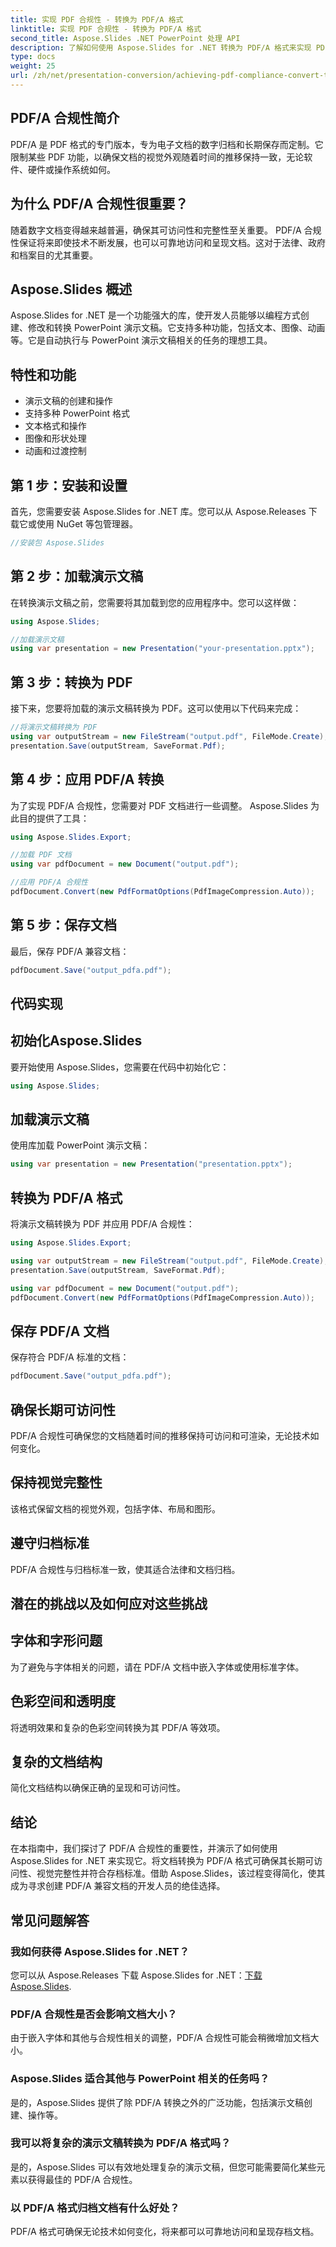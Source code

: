 ```yaml
---
title: 实现 PDF 合规性 - 转换为 PDF/A 格式
linktitle: 实现 PDF 合规性 - 转换为 PDF/A 格式
second_title: Aspose.Slides .NET PowerPoint 处理 API
description: 了解如何使用 Aspose.Slides for .NET 转换为 PDF/A 格式来实现 PDF 合规性。确保文档的寿命和可访问性。
type: docs
weight: 25
url: /zh/net/presentation-conversion/achieving-pdf-compliance-convert-to-pdf-a-format/
---
```


## PDF/A 合规性简介

PDF/A 是 PDF 格式的专门版本，专为电子文档的数字归档和长期保存而定制。它限制某些 PDF 功能，以确保文档的视觉外观随着时间的推移保持一致，无论软件、硬件或操作系统如何。

## 为什么 PDF/A 合规性很重要？

随着数字文档变得越来越普遍，确保其可访问性和完整性至关重要。 PDF/A 合规性保证将来即使技术不断发展，也可以可靠地访问和呈现文档。这对于法律、政府和档案目的尤其重要。

## Aspose.Slides 概述

Aspose.Slides for .NET 是一个功能强大的库，使开发人员能够以编程方式创建、修改和转换 PowerPoint 演示文稿。它支持多种功能，包括文本、图像、动画等。它是自动执行与 PowerPoint 演示文稿相关的任务的理想工具。

## 特性和功能

- 演示文稿的创建和操作
- 支持多种 PowerPoint 格式
- 文本格式和操作
- 图像和形状处理
- 动画和过渡控制

## 第 1 步：安装和设置

首先，您需要安装 Aspose.Slides for .NET 库。您可以从 Aspose.Releases 下载它或使用 NuGet 等包管理器。

```csharp
//安装包 Aspose.Slides
```

## 第 2 步：加载演示文稿

在转换演示文稿之前，您需要将其加载到您的应用程序中。您可以这样做：

```csharp
using Aspose.Slides;

//加载演示文稿
using var presentation = new Presentation("your-presentation.pptx");
```

## 第 3 步：转换为 PDF

接下来，您要将加载的演示文稿转换为 PDF。这可以使用以下代码来完成：

```csharp
//将演示文稿转换为 PDF
using var outputStream = new FileStream("output.pdf", FileMode.Create);
presentation.Save(outputStream, SaveFormat.Pdf);
```

## 第 4 步：应用 PDF/A 转换

为了实现 PDF/A 合规性，您需要对 PDF 文档进行一些调整。 Aspose.Slides 为此目的提供了工具：

```csharp
using Aspose.Slides.Export;

//加载 PDF 文档
using var pdfDocument = new Document("output.pdf");

//应用 PDF/A 合规性
pdfDocument.Convert(new PdfFormatOptions(PdfImageCompression.Auto));
```

## 第 5 步：保存文档

最后，保存 PDF/A 兼容文档：

```csharp
pdfDocument.Save("output_pdfa.pdf");
```

## 代码实现

## 初始化Aspose.Slides

要开始使用 Aspose.Slides，您需要在代码中初始化它：

```csharp
using Aspose.Slides;
```

## 加载演示文稿

使用库加载 PowerPoint 演示文稿：

```csharp
using var presentation = new Presentation("presentation.pptx");
```

## 转换为 PDF/A 格式

将演示文稿转换为 PDF 并应用 PDF/A 合规性：

```csharp
using Aspose.Slides.Export;

using var outputStream = new FileStream("output.pdf", FileMode.Create);
presentation.Save(outputStream, SaveFormat.Pdf);

using var pdfDocument = new Document("output.pdf");
pdfDocument.Convert(new PdfFormatOptions(PdfImageCompression.Auto));
```

## 保存 PDF/A 文档

保存符合 PDF/A 标准的文档：

```csharp
pdfDocument.Save("output_pdfa.pdf");
```

## 确保长期可访问性

PDF/A 合规性可确保您的文档随着时间的推移保持可访问和可渲染，无论技术如何变化。

## 保持视觉完整性

该格式保留文档的视觉外观，包括字体、布局和图形。

## 遵守归档标准

PDF/A 合规性与归档标准一致，使其适合法律和文档归档。

## 潜在的挑战以及如何应对这些挑战

## 字体和字形问题

为了避免与字体相关的问题，请在 PDF/A 文档中嵌入字体或使用标准字体。

## 色彩空间和透明度

将透明效果和复杂的色彩空间转换为其 PDF/A 等效项。

## 复杂的文档结构

简化文档结构以确保正确的呈现和可访问性。

## 结论

在本指南中，我们探讨了 PDF/A 合规性的重要性，并演示了如何使用 Aspose.Slides for .NET 来实现它。将文档转换为 PDF/A 格式可确保其长期可访问性、视觉完整性并符合存档标准。借助 Aspose.Slides，该过程变得简化，使其成为寻求创建 PDF/A 兼容文档的开发人员的绝佳选择。

## 常见问题解答

### 我如何获得 Aspose.Slides for .NET？

您可以从 Aspose.Releases 下载 Aspose.Slides for .NET：[下载 Aspose.Slides](https://releases.aspose.com/slides/net).

### PDF/A 合规性是否会影响文档大小？

由于嵌入字体和其他与合规性相关的调整，PDF/A 合规性可能会稍微增加文档大小。

### Aspose.Slides 适合其他与 PowerPoint 相关的任务吗？

是的，Aspose.Slides 提供了除 PDF/A 转换之外的广泛功能，包括演示文稿创建、操作等。

### 我可以将复杂的演示文稿转换为 PDF/A 格式吗？

是的，Aspose.Slides 可以有效地处理复杂的演示文稿，但您可能需要简化某些元素以获得最佳的 PDF/A 合规性。

### 以 PDF/A 格式归档文档有什么好处？

PDF/A 格式可确保无论技术如何变化，将来都可以可靠地访问和呈现存档文档。
